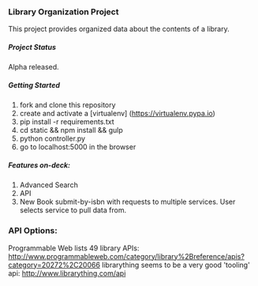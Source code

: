 ### Library Organization Project

This project provides organized data about the contents of a library.


##### Project Status

Alpha released.


##### Getting Started
1. fork and clone this repository
2. create and activate a [virtualenv] (https://virtualenv.pypa.io)
3. pip install -r requirements.txt
4. cd static && npm install && gulp
5. python controller.py
6. go to localhost:5000 in the browser


##### Features on-deck:

1. Advanced Search
2. API
3. New Book submit-by-isbn with requests to multiple services. User selects service to pull data from.


### API Options:

Programmable Web lists 49 library APIs:
http://www.programmableweb.com/category/library%2Breference/apis?category=20272%2C20066
librarything seems to be a very good 'tooling' api: http://www.librarything.com/api
